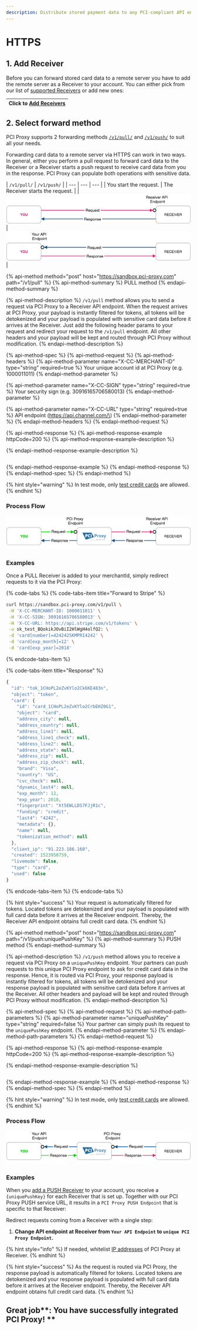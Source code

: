```yaml
---
description: Distribute stored payment data to any PCI-compliant API endpoint.
---
```


# HTTPS

## 1. Add Receiver

Before you can forward stored card data to a remote server you have to add the remote server as a Receiver to your account. You can either pick from our list of [supported Receivers](../../resources/supported-receivers.md) or add new ones:

| Click to [**Add Receivers**](https://admin.sandbox.datatrans.com/showcase/pci-proxy/add-receiver.html) |
| :--- |


## 2. Select forward method

PCI Proxy supports 2 forwarding methods [`/v1/pull/`](https.md#pull-method) and [`/v1/push/`](https.md#push-method) to suit all your needs.

Forwarding card data to a remote server via HTTPS can work in two ways. In general, either you perform a pull request to forward card data to the Receiver or a Receiver starts a push request to receive card data from you in the response. PCI Proxy can populate both operations with sensitive data.

| `/v1/pull/` | `/v1/push/` |
| --- | --- | --- |
| You start the request. | The Receiver starts the request. |
| ![](../../.gitbook/assets/receiver_pull_status_quo_color%20%281%29.png) | ![](../../.gitbook/assets/receiver_push_status_quo_color.png) |

{% api-method method="post" host="https://sandbox.pci-proxy.com" path="/v1/pull" %}
{% api-method-summary %}
PULL method
{% endapi-method-summary %}

{% api-method-description %}
`/v1/pull` method allows you to send a request via PCI Proxy to a Receiver API endpoint. When the request arrives at PCI Proxy, your payload is instantly filtered for tokens, all tokens will be detokenized and your payload is populated with sensitive card data before it arrives at the Receiver. Just add the following header params to your request and redirect your request to the `/v1/pull` endpoint. All other headers and your payload will be kept and routed through PCI Proxy without modification.
{% endapi-method-description %}

{% api-method-spec %}
{% api-method-request %}
{% api-method-headers %}
{% api-method-parameter name="X-CC-MERCHANT-ID" type="string" required=true %}
Your unique account id at PCI Proxy \(e.g. 1000011011\)
{% endapi-method-parameter %}

{% api-method-parameter name="X-CC-SIGN" type="string" required=true %}
Your security sign \(e.g. 30916165706580013\)
{% endapi-method-parameter %}

{% api-method-parameter name="X-CC-URL" type="string" required=true %}
API endpoint \(https://api.channel.com/\)
{% endapi-method-parameter %}
{% endapi-method-headers %}
{% endapi-method-request %}

{% api-method-response %}
{% api-method-response-example httpCode=200 %}
{% api-method-response-example-description %}

{% endapi-method-response-example-description %}

```

```
{% endapi-method-response-example %}
{% endapi-method-response %}
{% endapi-method-spec %}
{% endapi-method %}

{% hint style="warning" %}
In test mode, only [test credit cards](https://docs.pci-proxy.com/setup/sandbox-account#test-card-numbers) are allowed.
{% endhint %}

### Process Flow

![Process Flow with PCI Proxy](../../.gitbook/assets/receiver_pull_pciproxy_color%20%281%29.png)

### Examples

Once a PULL Receiver is added to your merchantId, simply redirect requests to it via the PCI Proxy:

{% code-tabs %}
{% code-tabs-item title="Forward to Stripe" %}
```bash
curl https://sandbox.pci-proxy.com/v1/pull \
 -H 'X-CC-MERCHANT-ID: 1000011011' \
 -H 'X-CC-SIGN: 30916165706580013' \
 -H 'X-CC-URL: https://api.stripe.com/v1/tokens' \
 -u sk_test_BQokikJOvBiI2HlWgH4olfQ2: \
 -d 'card[number]=424242SKMPRI4242' \
 -d 'card[exp_month]=12' \
 -d 'card[exp_year]=2018'
```
{% endcode-tabs-item %}

{% code-tabs-item title="Response" %}
```javascript
{
  "id": "tok_1CHoPL2eZvKYlo2Ck6KE483n",
  "object": "token",
  "card": {
    "id": "card_1CHoPL2eZvKYlo2CrbEHZ0G1",
    "object": "card",
    "address_city": null,
    "address_country": null,
    "address_line1": null,
    "address_line1_check": null,
    "address_line2": null,
    "address_state": null,
    "address_zip": null,
    "address_zip_check": null,
    "brand": "Visa",
    "country": "US",
    "cvc_check": null,
    "dynamic_last4": null,
    "exp_month": 12,
    "exp_year": 2018,
    "fingerprint": "Xt5EWLLDS7FJjR1c",
    "funding": "credit",
    "last4": "4242",
    "metadata": {},
    "name": null,
    "tokenization_method": null
  },
  "client_ip": "91.223.186.160",
  "created": 1523950759,
  "livemode": false,
  "type": "card",
  "used": false
}
```
{% endcode-tabs-item %}
{% endcode-tabs %}

{% hint style="success" %}
Your request is automatically filtered for tokens. Located tokens are detokenized and your payload is populated with full card data before it arrives at the Receiver endpoint. Thereby, the Receiver API endpoint obtains full credit card data.
{% endhint %}

{% api-method method="post" host="https://sandbox.pci-proxy.com" path="/v1/push:uniquePushKey" %}
{% api-method-summary %}
PUSH method
{% endapi-method-summary %}

{% api-method-description %}
`/v1/push` method allows you to receive a request via PCI Proxy on a `uniquePushKey` endpoint. Your partners can push requests to this unique PCI Proxy endpoint to ask for credit card data in the response. Hence, it is routed via PCI Proxy, your response payload is instantly filtered for tokens, all tokens will be detokenized and your response payload is populated with sensitive card data before it arrives at the Receiver. All other headers and payload will be kept and routed through PCI Proxy without modification.
{% endapi-method-description %}

{% api-method-spec %}
{% api-method-request %}
{% api-method-path-parameters %}
{% api-method-parameter name="uniquePushKey" type="string" required=false %}
Your partner can simply push its request to the `uniquePushKey` endpoint.
{% endapi-method-parameter %}
{% endapi-method-path-parameters %}
{% endapi-method-request %}

{% api-method-response %}
{% api-method-response-example httpCode=200 %}
{% api-method-response-example-description %}

{% endapi-method-response-example-description %}

```

```
{% endapi-method-response-example %}
{% endapi-method-response %}
{% endapi-method-spec %}
{% endapi-method %}

{% hint style="warning" %}
In test mode, only [test credit cards](https://docs.pci-proxy.com/setup/sandbox-account#test-card-numbers) are allowed.
{% endhint %}

### Process Flow



![Process Flow with PCI Proxy](../../.gitbook/assets/receiver_push_pciproxy_color.png)

### Examples

When you [add a PUSH Receiver](https.md#1.-add-receiver) to your account, you receive a `{uniquePushKey}` for each Receiver that is set up. Together with our PCI Proxy PUSH service URL, it results in a `PCI Proxy PUSH Endpoint` that is specific to that Receiver:

Redirect requests coming from a Receiver with a single step:

1. **Change API endpoint at Receiver from `Your API Endpoint` to `unique PCI Proxy Endpoint`.**

{% hint style="info" %}
If needed, whitelist [IP addresses](../../setup/ip-whitelisting.md) of PCI Proxy at Receiver.
{% endhint %}

{% hint style="success" %}
As the request is routed via PCI Proxy, the response payload is automatically filtered for tokens. Located tokens are detokenized and your response payload is populated with full card data before it arrives at the Receiver endpoint. Thereby, the Receiver API endpoint obtains full credit card data.
{% endhint %}

## Great job**: You have successfully integrated PCI Proxy! **

